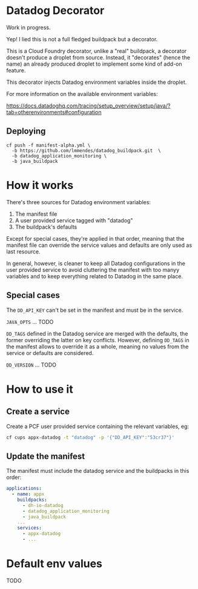 # Datadog Decorator

Work in progress.

Yep! I lied this is not a full fledged buildpack but a decorator. 

This is a Cloud Foundry decorator, unlike a "real" buildpack, a decorator doesn't produce a droplet from source. Instead, it "decorates" (hence the name) an already produced droplet to implement some kind of add-on feature.

This decorator injects Datadog environment variables inside the droplet.

For more information on the available environment variables: 

https://docs.datadoghq.com/tracing/setup_overview/setup/java/?tab=otherenvironments#configuration


## Deploying

```
cf push -f manifest-alpha.yml \ 
  -b https://github.com/lmmendes/datadog_buildpack.git  \
  -b datadog_application_monitoring \
  -b java_buildpack
```

# How it works


There's three sources for Datadog environment variables:

1. The manifest file
2. A user provided service tagged with "datadog"
3. The buildpack's defaults

Except for special cases, they're applied in that order, meaning that the manifest file can override the service values and defaults are only used as last resource.

In general, however, is cleaner to keep all Datadog configurations in the user provided service to avoid cluttering the manifest with too manyy variables and to keep everything related to Datadog in the same place.


## Special cases

The `DD_API_KEY` can't be set in the manifest and must be in the service.

`JAVA_OPTS` ... TODO

`DD_TAGS` defined in the Datadog service are merged with the defaults, the former overriding the latter on key conflicts. However, defining `DD_TAGS` in the manifest allows to override it as a whole, meaning no values from the service or defaults are considered.

`DD_VERSION` ... TODO



# How to use it

## Create a service

Create a PCF user provided service containing the relevant variables, eg:

```bash
cf cups appx-datadog -t "datadog" -p '{"DD_API_KEY":"53cr37"}'
```

## Update the manifest


The manifest must include the datadog service and the buildpacks in this order:

```yaml
applications:
  - name: appx
    buildpacks:
      - dh-io-datadog
      - datadog_application_monitoring
      - java_buildpack
    ...
    services:
      - appx-datadog
      - ...
```


# Default env values

TODO

